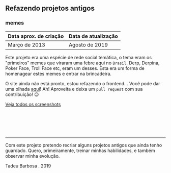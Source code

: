 ## Refazendo projetos antigos
### memes

Data aprox. de criação | Data de atualização
------------ | -------------
Março de 2013 | Agosto de 2019

Este projeto era uma espécie de rede social temática, o tema eram os "primeiros" memes que viraram uma febre aqui no `Brasil`. Derp, Derpina, Poker Face, Troll Face etc, eram um desses.
Esta era um forma de homenagear estes memes e entrar na brincadeira.

O site ainda não está pronto, estou refazendo o frontend... Você pode dar uma olhada [aqui](https://refazendo-projetos-antigos.github.io/memes/)!
Ah! Aproveita e deixa um `pull request` com sua contribuição! :wink:

[Veja todos os screenshots](https://github.com/refazendo-projetos-antigos/memes/tree/master/public/images/screenshots)

<br>
<br>
<br>
<br>

---

Com este projeto pretendo recriar alguns projetos antigos que ainda tenho guardado. Quero, primeiramente, treinar minhas habilidades, e também observar minha evolução.

Tadeu Barbosa . 2019
